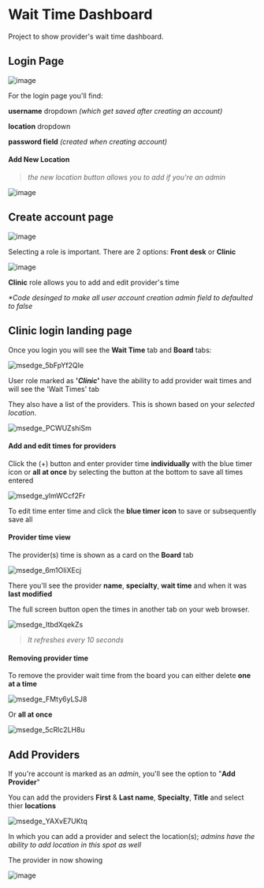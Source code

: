 # Wait Time Dashboard

Project to show provider's wait time dashboard.

## Login Page ##
![image](https://github.com/user-attachments/assets/e2243932-2306-43fc-b020-715c1693ab9b)

For the login page you'll find:


__username__ dropdown _(which get saved after creating an account)_

__location__ dropdown

__password field__ _(created when creating account)_



#### Add New Location
> _the new location button allows you to add if you're an admin_


![image](https://github.com/user-attachments/assets/f9d896be-c706-422d-a8f0-91fb9a5b18d7)





## Create account page ##

![image](https://github.com/user-attachments/assets/d87118fe-428b-4afc-8900-595e8a7faee0)


Selecting a role is important. 
There are 2 options: **Front desk** or **Clinic**

![image](https://github.com/user-attachments/assets/c7189018-30b5-410a-9a5f-8d78ad84e1b1)



**Clinic** role allows you to add and edit provider's time


_*Code desinged to make all user account creation admin field to defaulted to false_


## Clinic login landing page ##
Once you login you will see the **Wait Time** tab and **Board** tabs:


![msedge_5bFpYf2QIe](https://github.com/user-attachments/assets/3ebd3c87-3ef5-41d7-b8cf-956f632e24e3)


User role marked as **'_Clinic_'** have the ability to add provider wait times and will see the 'Wait Times' tab


They also have a list of the providers. This is shown based on your _selected location_.


![msedge_PCWUZshiSm](https://github.com/user-attachments/assets/d0f6ffab-8b32-4b35-93e5-eb6c1770e0e8)



#### Add and edit times for providers

Click the (+) button and enter provider time **individually** with the blue timer icon or **all at once** by selecting the button at the bottom to save all times entered


![msedge_ylmWCcf2Fr](https://github.com/user-attachments/assets/ba23564f-1eeb-4263-9b9f-21acec682663)


To edit time enter time and click the **blue timer icon** to save or subsequently save all 

#### Provider time view

The provider(s) time is shown as a card on the **Board** tab


![msedge_6m1OliXEcj](https://github.com/user-attachments/assets/c83632e8-0a72-4c0b-9aab-24606e945f23)


There you'll see the provider **name**, **specialty**, **wait time** and when it was **last modified**


The full screen button open the times in another tab on your web browser.


![msedge_ItbdXqekZs](https://github.com/user-attachments/assets/072c8bff-546c-48d2-b628-02eed67303d4)



> _It refreshes every 10 seconds_ 


#### Removing provider time

To remove the provider wait time from the board you can either delete **one at a time** 

![msedge_FMty6yLSJ8](https://github.com/user-attachments/assets/99ac5203-c378-4ca0-b1b9-88f1d487c865)


Or **all at once**


![msedge_5cRlc2LH8u](https://github.com/user-attachments/assets/85596f5d-691b-4399-8e92-30344796359e)



## Add Providers ##


If you're account is marked as an _admin_, you'll see the option to "**Add Provider**"


You can add the providers **First** & **Last name**, **Specialty**, **Title** and select thier **locations**


![msedge_YAXvE7UKtq](https://github.com/user-attachments/assets/d12db356-d2ce-473a-85af-a4934b15b827)


In which you can add a provider and select the location(s); _admins have the ability to add location in this spot as well_


The provider in now showing

![image](https://github.com/user-attachments/assets/9d9ac4ed-047d-4816-844b-4a0f0b57a7e4)





